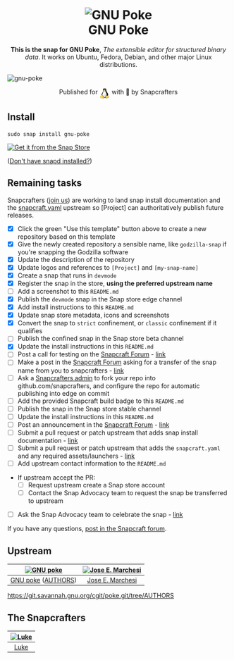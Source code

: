 <h1 align="center">
  <img src="https://avatars1.githubusercontent.com/u/29598503?v=3&s=256" alt="GNU Poke">
  <br />
  GNU Poke
</h1>

<p align="center"><b>This is the snap for GNU Poke</b>, <i>The extensible editor for structured binary data</i>. It works on Ubuntu, Fedora, Debian, and other major Linux distributions.</p>

<!-- Uncomment and modify this when you are provided a build status badge
<p align="center">
<a href="https://build.snapcraft.io/user/snapcrafters/gnu-poke"><img src="https://build.snapcraft.io/badge/snapcrafters/fork-and-rename-me.svg" alt="Snap Status"></a>
</p>
-->

![gnu-poke](screenshot-1.0.png?raw=true "gnu-poke")

<p align="center">Published for <img src="https://raw.githubusercontent.com/anythingcodes/slack-emoji-for-techies/gh-pages/emoji/tux.png" align="top" width="24" /> with 💝 by Snapcrafters</p>

## Install

    sudo snap install gnu-poke

[![Get it from the Snap Store](https://snapcraft.io/static/images/badges/en/snap-store-white.svg)](https://snapcraft.io/poke)

([Don't have snapd installed?](https://snapcraft.io/docs/core/install))

## Remaining tasks

Snapcrafters ([join us](https://forum.snapcraft.io/t/join-snapcrafters/1325)) 
are working to land snap install documentation and
the [snapcraft.yaml](https://github.com/snapcrafters/fork-and-rename-me/blob/master/snap/snapcraft.yaml)
upstream so [Project] can authoritatively publish future releases.

  - [x] Click the green "Use this template" button above to create a new repository based on this template
  - [x] Give the newly created repository a sensible name, like `godzilla-snap` if you're snapping the Godzilla software
  - [x] Update the description of the repository
  - [x] Update logos and references to `[Project]` and `[my-snap-name]`
  - [x] Create a snap that runs in `devmode`
  - [x] Register the snap in the store, **using the preferred upstream name**
  - [ ] Add a screenshot to this `README.md`
  - [x] Publish the `devmode` snap in the Snap store edge channel
  - [x] Add install instructions to this `README.md`
  - [x] Update snap store metadata, icons and screenshots
  - [x] Convert the snap to `strict` confinement, or `classic` confinement if it qualifies
  - [ ] Publish the confined snap in the Snap store beta channel
  - [x] Update the install instructions in this `README.md`
  - [ ] Post a call for testing on the [Snapcraft Forum](https://forum.snapcraft.io) - [link]()
  - [ ] Make a post in the [Snapcraft Forum](https://forum.snapcraft.io) asking for a transfer of the snap name from you to snapcrafters - [link]()
  - [ ] Ask a [Snapcrafters admin](https://github.com/orgs/snapcrafters/people?query=%20role%3Aowner) to fork your repo into github.com/snapcrafters, and configure the repo for automatic publishing into edge on commit
  - [ ] Add the provided Snapcraft build badge to this `README.md`
  - [ ] Publish the snap in the Snap store stable channel
  - [ ] Update the install instructions in this `README.md`
  - [ ] Post an announcement in the [Snapcraft Forum](https://forum.snapcraft.io) - [link]()
  - [ ] Submit a pull request or patch upstream that adds snap install documentation - [link]()
  - [ ] Submit a pull request or patch upstream that adds the `snapcraft.yaml` and any required assets/launchers - [link]()
  - [ ] Add upstream contact information to the `README.md`  
  - If upstream accept the PR:
    - [ ] Request upstream create a Snap store account
    - [ ] Contact the Snap Advocacy team to request the snap be transferred to upstream
  - [ ] Ask the Snap Advocacy team to celebrate the snap - [link]()

If you have any questions, [post in the Snapcraft forum](https://forum.snapcraft.io).

## Upstream

| [![GNU poke](https://gravatar.com/avatar/bc0bced65e963eb5c3a16cab8b004431?s=128)](http://www.jemarch.net/poke) | [![Jose E. Marchesi](http://www.jemarch.net/jemarch-t.png)](http://www.jemarch.net/cv.html) |
| :---: | :---: |
| [GNU poke](http://www.jemarch.net/poke) ([AUTHORS](https://git.savannah.gnu.org/cgit/poke.git/tree/AUTHORS)) | [Jose E. Marchesi](http://www.jemarch.net/cv.html) |

https://git.savannah.gnu.org/cgit/poke.git/tree/AUTHORS

## The Snapcrafters

| [![Luke](https://avatars.githubusercontent.com/u/836281?s=128&u=bcfdfa1256483cef169eaf1dab8ca00d0e4124a9&v=4)](https://github.com/lrenaud/) |
| :---: |
| [Luke](https://github.com/lrenaud/) |
